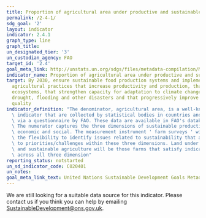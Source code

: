 ```yaml
---
title: Proportion of agricultural area under productive and sustainable agriculture
permalink: /2-4-1/
sdg_goal: '2'
layout: indicator
indicator: 2.4.1
graph_type: line
graph_title:
un_designated_tier: '3'
un_custodian_agency: FAO
target_id: '2.4'
goal_meta_link: http://unstats.un.org/sdgs/files/metadata-compilation/Metadata-Goal-2.pdf
indicator_name: Proportion of agricultural area under productive and sustainable agriculture
target: By 2030, ensure sustainable food production systems and implement resilient
  agricultural practices that increase productivity and production, that help maintain
  ecosystems, that strengthen capacity for adaptation to climate change, extreme weather,
  drought, flooding and other disasters and that progressively improve land and soil
  quality
indicator_definition: "The denominator, agricultural area, is a well-known and established\
  \ indicator that are collected by statistical bodies in countries and compiled internationally\
  \ via a questionnaire by FAO. These data are available in FAO's database FAOSTAT.\
  \ The numerator captures the three dimensions of sustainable production: environmental,\
  \ economic and social. The measurement instrument ' farm surveys ' will give countries\
  \ the flexibility to identify issues related to sustainability that are most relevant\
  \ to priorities/challenges within these three dimensions. Land under productive\
  \ and sustainable agriculture will be those farms that satisfy indicators selected\
  \ across all three dimension"
reporting_status: notstarted
un_sd_indicator_code: C020401
un_notes:
goal_meta_link_text: United Nations Sustainable Development Goals Metadata (pdf 232kB)
---
```


We are still looking for a suitable data source for this indicator. Please contact us if you think you can help by emailing <a href="mailto:SustainableDevelopment@ons.gov.uk">SustainableDevelopment@ons.gov.uk</a>.


